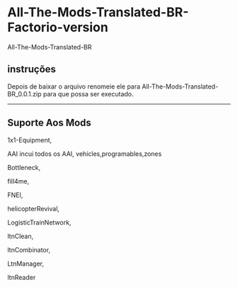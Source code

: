 # All-The-Mods-Translated-BR-Factorio-version
All-The-Mods-Translated-BR

## instruções
Depois de baixar o arquivo renomeie ele para
All-The-Mods-Translated-BR_0.0.1.zip
para que possa ser executado.

***

## Suporte Aos Mods

1x1-Equipment, 

AAI incui todos os AAI, vehicles,programables,zones

Bottleneck, 

fill4me, 

FNEI, 

helicopterRevival,

LogisticTrainNetwork,

ltnClean,

ltnCombinator,

LtnManager,

ltnReader
